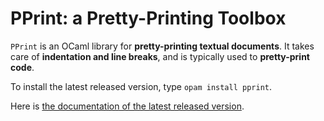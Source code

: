 # PPrint: a Pretty-Printing Toolbox

`PPrint` is an OCaml library for **pretty-printing textual documents**. It
takes care of **indentation and line breaks**, and is typically used to
**pretty-print code**.

To install the latest released version, type `opam install pprint`.

Here is [the documentation of the latest released
version](http://cambium.inria.fr/~fpottier/pprint/doc/pprint/).
